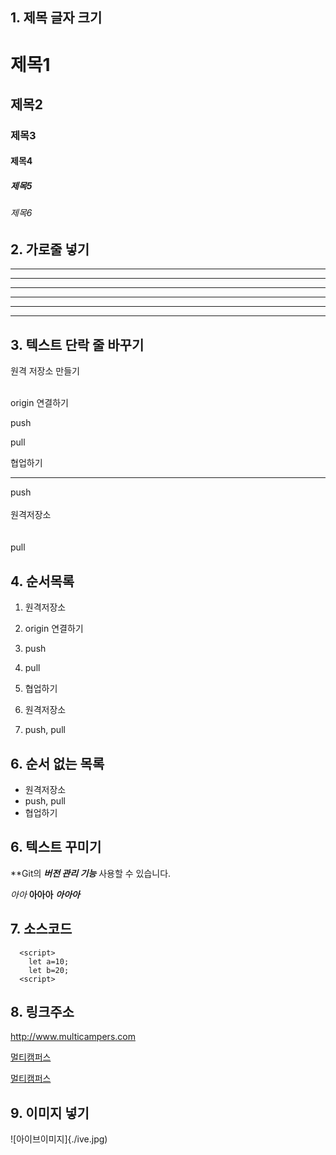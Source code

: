 ## 1. 제목 글자 크기
# 제목1
## 제목2
### 제목3
#### 제목4
##### 제목5
###### 제목6

## 2. 가로줄 넣기 <!--(-,*)3개 이상이면 됨     -->
---
-----
- - - - - -
***
******
* * * *


## 3. 텍스트 단락 줄 바꾸기
원격 저장소 만들기

<br>origin 연결하기

push

pull

협업하기

---

push <br><br> 원격저장소<br><br><br>pull

## 4. 순서목록
1. 원격저장소
2. origin 연결하기
3. push
4. pull
5. 협업하기




1. 원격저장소
2. push, pull

## 6. 순서 없는 목록  <!-- + 또는 - 또는 * -->
- 원격저장소
- push, pull
- 협업하기

## 6. 텍스트 꾸미기
**Git의  ***버전 관리 기능*** 사용할 수 있습니다.

*아아*
**아아아**
***아아아***

## 7. 소스코드
```
  <script>
    let a=10;
    let b=20;
  <script>
```

## 8. 링크주소
<http://www.multicampers.com>

[멀티캠퍼스](http://www.multicampers.com)

[멀티캠퍼스](http://www.multicampers.com, "클릭하면 멀티캠퍼스 홈페이지로 이동합니다.")

## 9. 이미지 넣기
![아이브이미지]{./ive.jpg)







